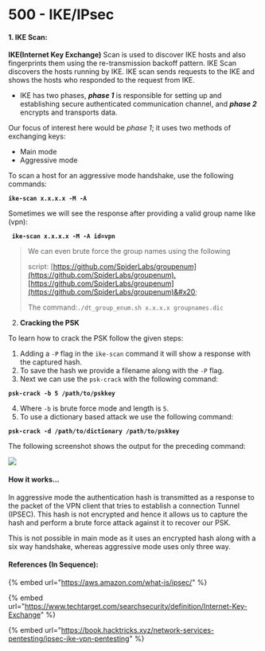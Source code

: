 # 500 - IKE/IPsec

#### 1. IKE Scan:

**IKE(Internet Key Exchange)** Scan is used to discover IKE hosts and also fingerprints them using the re-transmission backoff pattern. IKE Scan discovers the hosts running by IKE. IKE scan sends requests to the IKE and shows the hosts who responded to the request from IKE.

* IKE has two phases, _**phase 1**_ is responsible for setting up and establishing secure authenticated communication channel, and _**phase 2**_ encrypts and transports data.

Our focus of interest here would be _phase 1_; it uses two methods of exchanging keys:

* Main mode
* Aggressive mode

To scan a host for an aggressive mode handshake, use the following commands:

<pre class="language-markup"><code class="lang-markup"><strong>ike-scan x.x.x.x -M -A
</strong></code></pre>

Sometimes we will see the response after providing a valid group name like (vpn):

<pre class="language-markup"><code class="lang-markup"><strong> ike-scan x.x.x.x -M -A id=vpn
</strong></code></pre>

> We can even brute force the group names using the following&#x20;
>
> script: [https://github.com/SpiderLabs/groupenum](https://github.com/SpiderLabs/groupenum).[https://github.com/SpiderLabs/groupenum](https://github.com/SpiderLabs/groupenum)&#x20;
>
> The command:`./dt_group_enum.sh x.x.x.x groupnames.dic`

2. **Cracking the PSK**

To learn how to crack the PSK follow the given steps:

1. Adding a `-P` flag in the `ike-scan` command it will show a response with the captured hash.
2. To save the hash we provide a filename along with the `-P` flag.
3. Next we can use the `psk-crack` with the following command:

<pre class="language-markup"><code class="lang-markup"><strong>psk-crack -b 5 /path/to/pskkey
</strong></code></pre>

4. Where `-b` is brute force mode and length is `5`.
5. To use a dictionary based attack we use the following command:

<pre class="language-markup"><code class="lang-markup"><strong>psk-crack -d /path/to/dictionary /path/to/pskkey
</strong></code></pre>

The following screenshot shows the output for the preceding command:

![](https://i0.wp.com/hackonology.com/wp-content/uploads/2020/11/ike-bruteforce.png?resize=624%2C68\&ssl=1)

#### How it works…

In aggressive mode the authentication hash is transmitted as a response to the packet of the VPN client that tries to establish a connection Tunnel (IPSEC). This hash is not encrypted and hence it allows us to capture the hash and perform a brute force attack against it to recover our PSK.

This is not possible in main mode as it uses an encrypted hash along with a six way handshake, whereas aggressive mode uses only three way.

#### References (In Sequence):

{% embed url="https://aws.amazon.com/what-is/ipsec/" %}

{% embed url="https://www.techtarget.com/searchsecurity/definition/Internet-Key-Exchange" %}

{% embed url="https://book.hacktricks.xyz/network-services-pentesting/ipsec-ike-vpn-pentesting" %}
